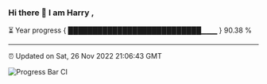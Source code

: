 ### Hi there 👋 I am Harry , 

⏳ Year progress { ███████████████████████████▁▁▁ } 90.38 %

---

⏰ Updated on Sat, 26 Nov 2022 21:06:43 GMT

![Progress Bar CI](https://github.com/duykhang68/duykhang68/workflows/Progress%20Bar%20CI/badge.svg)
